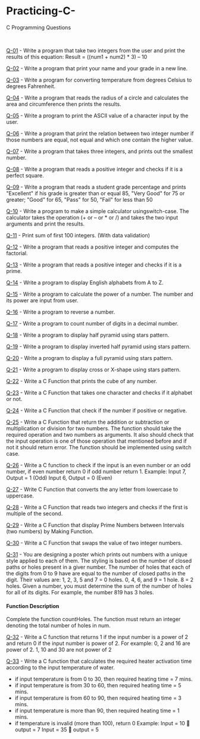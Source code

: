 # Practicing-C-
C Programming Questions

<br>


[Q-01](https://github.com/Hillaal/Practicing-C-/tree/main/Question-01) - Write a program that take two integers from the user and print the results of this equation: Result = ((num1 + num2) * 3) – 10

[Q-02](https://github.com/Hillaal/Practicing-C-/tree/main/Question-02) - Write a program that print your name and your grade in a new line.

[Q-03](https://github.com/Hillaal/Practicing-C-/tree/main/Question-03) - Write a program for converting temperature from degrees Celsius to degrees Fahrenheit.

[Q-04](https://github.com/Hillaal/Practicing-C-/tree/main/Question-04) - Write a program that reads the radius of a circle and calculates the area and circumference then prints the results.

[Q-05](https://github.com/Hillaal/Practicing-C-/tree/main/Question-05) - Write a program to print the ASCII value of a character input by the user.

[Q-06](https://github.com/Hillaal/Practicing-C-/tree/main/Question-06) - Write a program that print the relation between two integer number if those numbers are equal, not equal and which one contain the higher value.

[Q-07](https://github.com/Hillaal/Practicing-C-/tree/main/Question-07) - Write a program that takes three integers, and prints out the smallest number.

[Q-08](https://github.com/Hillaal/Practicing-C-/tree/main/Question-08) - Write a program that reads a positive integer and checks if it is a perfect square.

[Q-09](https://github.com/Hillaal/Practicing-C-/tree/main/Question-09) - Write a program that reads a student grade percentage and prints "Excellent" if his grade is greater than or equal 85, "Very Good" for 75 or greater; "Good" for 65, "Pass" for 50, "Fail" for less than 50

[Q-10](https://github.com/Hillaal/Practicing-C-/tree/main/Question-10) - Write a program to make a simple calculator usingswitch-case. The calculator takes the operation (+ or – or * or /) and takes the two input arguments and print the results.

[Q-11](https://github.com/Hillaal/Practicing-C-/tree/main/Question-11) - Print sum of first 100 integers. (With data validation)

[Q-12](https://github.com/Hillaal/Practicing-C-/tree/main/Question-12) - Write a program that reads a positive integer and computes the factorial.

[Q-13](https://github.com/Hillaal/Practicing-C-/tree/main/Question-13) - Write a program that reads a positive integer and checks if it is a prime.

[Q-14](https://github.com/Hillaal/Practicing-C-/tree/main/Question-14) - Write a program to display English alphabets from A to Z.

[Q-15](https://github.com/Hillaal/Practicing-C-/tree/main/Question-15) - Write a program to calculate the power of a number. The number and its power are input from user.

[Q-16](https://github.com/Hillaal/Practicing-C-/tree/main/Question-16) - Write a program to reverse a number.

[Q-17](https://github.com/Hillaal/Practicing-C-/tree/main/Question-17) - Write a program to count number of digits in a decimal number.

[Q-18](https://github.com/Hillaal/Practicing-C-/tree/main/Question-18) - Write a program to display half pyramid using stars pattern.

[Q-19](https://github.com/Hillaal/Practicing-C-/tree/main/Question-19) - Write a program to display inverted half pyramid using stars pattern.

[Q-20](https://github.com/Hillaal/Practicing-C-/tree/main/Question-20) - Write a program to display a full pyramid using stars pattern.

[Q-21](https://github.com/Hillaal/Practicing-C-/tree/main/Question-21) - Write a program to display cross or X-shape using stars pattern.

[Q-22](https://github.com/Hillaal/Practicing-C-/tree/main/Question-22) - Write a C Function that prints the cube of any number.

[Q-23](https://github.com/Hillaal/Practicing-C-/tree/main/Question-23) - Write a C Function that takes one character and checks if it alphabet or not.

[Q-24](https://github.com/Hillaal/Practicing-C-/tree/main/Question-24) - Write a C Function that check if the number if positive or negative.

[Q-25](https://github.com/Hillaal/Practicing-C-/tree/main/Question-25) - Write a C Function that return the addition or subtraction or multiplication or division for two numbers. The function should take the required operation and two numbers as arguments. It also should check that the input operation is one of those operation that mentioned before and if not it should return error. The function should be implemented using switch case.

[Q-26](https://github.com/Hillaal/Practicing-C-/tree/main/Question-26) - Write a C function to check if the input is an even number or an odd number, if even number return 0 if odd number return 1.
Example:
Input 7, Output = 1 (Odd)
Input 6, Output = 0 (Even)

[Q-27](https://github.com/Hillaal/Practicing-C-/tree/main/Question-27) - Write C Function that converts the any letter from lowercase to uppercase.

[Q-28](https://github.com/Hillaal/Practicing-C-/tree/main/Question-28) - Write a C Function that reads two integers and checks if the first is multiple of the second.

[Q-29](https://github.com/Hillaal/Practicing-C-/tree/main/Question-29) - Write a C Function that display Prime Numbers between Intervals (two numbers) by Making Function.

[Q-30](https://github.com/Hillaal/Practicing-C-/tree/main/Question-30) - Write a C Function that swaps the value of two integer numbers.

[Q-31](https://github.com/Hillaal/Practicing-C-/tree/main/Question-31) - You are designing a poster which prints out numbers with a unique
style applied to each of them. The styling is based on the number of
closed paths or holes present in a giver number. The number of holes
that each of the digits from 0 to 9 have are equal to the number of closed
paths in the digit. Their values are:
1, 2, 3, 5 and 7 = 0 holes.
0, 4, 6, and 9 = 1 hole.
8 = 2 holes. Given a number, you must determine the sum of the number of holes for
all of its digits. For example, the number 819 has 3 holes. 
#### Function Description <br>
Complete the function countHoles. The function must return an integer
denoting the total number of holes in num.
<br>

[Q-32](https://github.com/Hillaal/Practicing-C-/tree/main/Question-32) - Write a C function that returns 1 if the input number is a power of 2
and return 0 if the input number is power of 2.
For example: 0, 2 and 16 are power of 2.
1, 10 and 30 are not power of 2

[Q-33](https://github.com/Hillaal/Practicing-C-/tree/main/Question-33) - Write a C function that calculates the required heater activation time
according to the input temperature of water.
- if input temperature is from 0 to 30, then required heating time = 7
mins.
- if input temperature is from 30 to 60, then required heating time = 5
mins.
- if input temperature is from 60 to 90, then required heating time = 3
mins.
- if input temperature is more than 90, then required heating time = 1
mins.
- if temperature is invalid (more than 100), return 0
Example:
Input = 10  output = 7
Input = 35  output = 5

